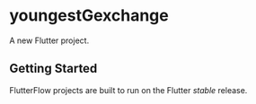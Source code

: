 # youngestGexchange

A new Flutter project.

## Getting Started

FlutterFlow projects are built to run on the Flutter _stable_ release.
